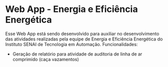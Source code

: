 # Web App - Energia e Eficiência Energética

Esse Web App está sendo desenvolvido para auxiliar no desenvolvimento das atividades realizadas pela equipe de Energia e Eficiência Energética do Instituto SENAI de Tecnologia em Automação.
Funcionalidades:
 - Geração de relatório para atividade de auditoria de linha de ar comprimido (caça vazamentos)
